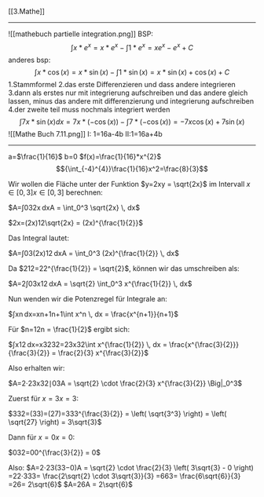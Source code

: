 [[3.Mathe]]
___
![[mathebuch partielle integration.png]]
BSP:
$$\int x*e^x= x*e^x- \int 1*e^x= xe^x-e^x+C$$
anderes bsp:
$$\int x *\cos(x)=x*\sin(x)-\int 1*\sin(x)= x*\sin(x)+\cos(x)+C$$
1.Stammformel
2.das erste Differenzieren und dass andere integrieren
3.dann als erstes nur mit integrierung aufschreiben und das andere gleich lassen, minus das andere mit differenzierung und integrierung aufschreiben
4.der zweite teil muss nochmals integriert werden
$$\int 7x*\sin(x) dx= 7x*(-\cos(x))-\int 7*(-\cos(x))=-7x\cos(x)+ 7\sin(x)$$
![[Mathe Buch 7.11.png]]
I: 1=16a-4b
II:1=16a+4b
___
a=$\frac{1}{16}$ b=0
$f(x)=\frac{1}{16}*x^{2}$
$${\int_{-4}^{4}}\frac{1}{16}x^2=\frac{8}{3}$$

Wir wollen die Fläche unter der Funktion $y=2xy = \sqrt{2x}$ im Intervall $x∈[0,3]x \in [0,3]$ berechnen:

$A=∫032x dxA = \int_0^3 \sqrt{2x} \, dx$

$2x=(2x)12\sqrt{2x} = (2x)^{\frac{1}{2}}$

Das Integral lautet:

$A=∫03(2x)12 dxA = \int_0^3 (2x)^{\frac{1}{2}} \, dx$

Da $212=22^{\frac{1}{2}} = \sqrt{2}$, können wir das umschreiben als:

$A=2∫03x12 dxA = \sqrt{2} \int_0^3 x^{\frac{1}{2}} \, dx$

Nun wenden wir die Potenzregel für Integrale an:

$∫xn dx=xn+1n+1\int x^n \, dx = \frac{x^{n+1}}{n+1}$

Für $n=12n = \frac{1}{2}$ ergibt sich:

$∫x12 dx=x3232=23x32\int x^{\frac{1}{2}} \, dx = \frac{x^{\frac{3}{2}}}{\frac{3}{2}} = \frac{2}{3} x^{\frac{3}{2}}$

Also erhalten wir:

$A=2⋅23x32∣03A = \sqrt{2} \cdot \frac{2}{3} x^{\frac{3}{2}} \Big|_0^3$

Zuerst für $x=3x = 3$:

$332=(33)=(27)=333^{\frac{3}{2}} = \left( \sqrt{3^3} \right) = \left( \sqrt{27} \right) = 3\sqrt{3}$

Dann für $x=0x = 0$:

$032=00^{\frac{3}{2}} = 0$

Also:
$A=2⋅23(33−0)A = \sqrt{2} \cdot \frac{2}{3} \left( 3\sqrt{3} - 0 \right) =22⋅333= \frac{2\sqrt{2} \cdot 3\sqrt{3}}{3} =663= \frac{6\sqrt{6}}{3} =26= 2\sqrt{6}$
$A=26A = 2\sqrt{6}$
